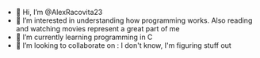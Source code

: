 - 👋 Hi, I’m @AlexRacovita23
- 👀 I’m interested in understanding how programming works. Also reading and watching movies represent a great part of me
- 🌱 I’m currently learning programming in C
- 💞️ I’m looking to collaborate on : I don't know, I'm figuring stuff out



